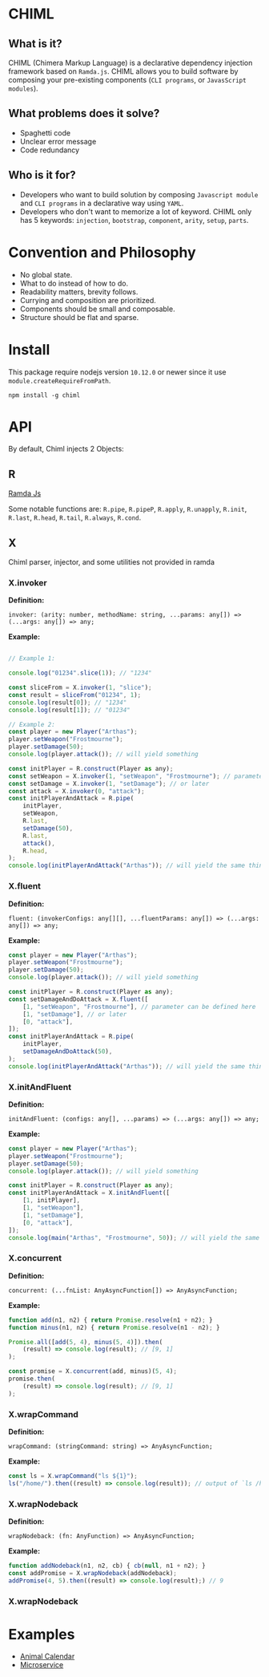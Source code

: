 # CHIML

## What is it?

CHIML (Chimera Markup Language) is a declarative dependency injection framework based on `Ramda.js`. CHIML allows you to build software by composing your pre-existing components (`CLI programs`, or `JavasScript modules`).

## What problems does it solve?

* Spaghetti code
* Unclear error message
* Code redundancy

## Who is it for?

* Developers who want to build solution by composing `Javascript module` and `CLI programs` in a declarative way using `YAML`.
* Developers who don't want to memorize a lot of keyword. CHIML only has 5 keywords: `injection`, `bootstrap`, `component`, `arity`, `setup`, `parts`.

# Convention and Philosophy

* No global state.
* What to do instead of how to do.
* Readability matters, brevity follows.
* Currying and composition are prioritized.
* Components should be small and composable.
* Structure should be flat and sparse.

# Install

This package require nodejs version `10.12.0` or newer since it use `module.createRequireFromPath`.

```
npm install -g chiml
```

# API

By default, Chiml injects 2 Objects:

## R
[Ramda Js](https://ramdajs.com/docs/)

Some notable functions are: `R.pipe`, `R.pipeP`, `R.apply`, `R.unapply`, `R.init`, `R.last`, `R.head`, `R.tail`, `R.always`, `R.cond`.

## X
Chiml parser, injector, and some utilities not provided in ramda

### X.invoker

__Definition:__

`invoker: (arity: number, methodName: string, ...params: any[]) => (...args: any[]) => any;`

__Example:__

```javascript

// Example 1:

console.log("01234".slice(1)); // "1234"

const sliceFrom = X.invoker(1, "slice");
const result = sliceFrom("01234", 1);
console.log(result[0]); // "1234"
console.log(result[1]); // "01234"

// Example 2:
const player = new Player("Arthas");
player.setWeapon("Frostmourne");
player.setDamage(50);
console.log(player.attack()); // will yield something

const initPlayer = R.construct(Player as any);
const setWeapon = X.invoker(1, "setWeapon", "Frostmourne"); // parameter can be defined here
const setDamage = X.invoker(1, "setDamage"); // or later
const attack = X.invoker(0, "attack");
const initPlayerAndAttack = R.pipe(
    initPlayer,
    setWeapon,
    R.last,
    setDamage(50),
    R.last,
    attack(),
    R.head,
);
console.log(initPlayerAndAttack("Arthas")); // will yield the same thing
```

### X.fluent

__Definition:__

`fluent: (invokerConfigs: any[][], ...fluentParams: any[]) => (...args: any[]) => any;`

__Example:__

```javascript
const player = new Player("Arthas");
player.setWeapon("Frostmourne");
player.setDamage(50);
console.log(player.attack()); // will yield something

const initPlayer = R.construct(Player as any);
const setDamageAndDoAttack = X.fluent([
    [1, "setWeapon", "Frostmourne"], // parameter can be defined here
    [1, "setDamage"], // or later
    [0, "attack"],
]);
const initPlayerAndAttack = R.pipe(
    initPlayer,
    setDamageAndDoAttack(50),
);
console.log(initPlayerAndAttack("Arthas")); // will yield the same thing
```

### X.initAndFluent

__Definition:__

`initAndFluent: (configs: any[], ...params) => (...args: any[]) => any;`

__Example:__

```javascript
const player = new Player("Arthas");
player.setWeapon("Frostmourne");
player.setDamage(50);
console.log(player.attack()); // will yield something

const initPlayer = R.construct(Player as any);
const initPlayerAndAttack = X.initAndFluent([
    [1, initPlayer],
    [1, "setWeapon"],
    [1, "setDamage"],
    [0, "attack"],
]);
console.log(main("Arthas", "Frostmourne", 50)); // will yield the same thing
```

### X.concurrent

__Definition:__

`concurrent: (...fnList: AnyAsyncFunction[]) => AnyAsyncFunction;`

__Example:__

```javascript
function add(n1, n2) { return Promise.resolve(n1 + n2); }
function minus(n1, n2) { return Promise.resolve(n1 - n2); }

Promise.all([add(5, 4), minus(5, 4)]).then(
    (result) => console.log(result); // [9, 1]
);

const promise = X.concurrent(add, minus)(5, 4);
promise.then(
    (result) => console.log(result); // [9, 1]
);
```
### X.wrapCommand

__Definition:__

`wrapCommand: (stringCommand: string) => AnyAsyncFunction;`

__Example:__

```javascript
const ls = X.wrapCommand("ls ${1}");
ls("/home/").then((result) => console.log(result)); // output of `ls /home/`
```
### X.wrapNodeback

__Definition:__

`wrapNodeback: (fn: AnyFunction) => AnyAsyncFunction;`

__Example:__

```javascript
function addNodeback(n1, n2, cb) { cb(null, n1 + n2); }
const addPromise = X.wrapNodeback(addNodeback);
addPromise(4, 5).then((result) => console.log(result);) // 9
```
### X.wrapNodeback

# Examples

* [Animal Calendar](./example/animal-calendar/)
* [Microservice](./example/microservice/)
